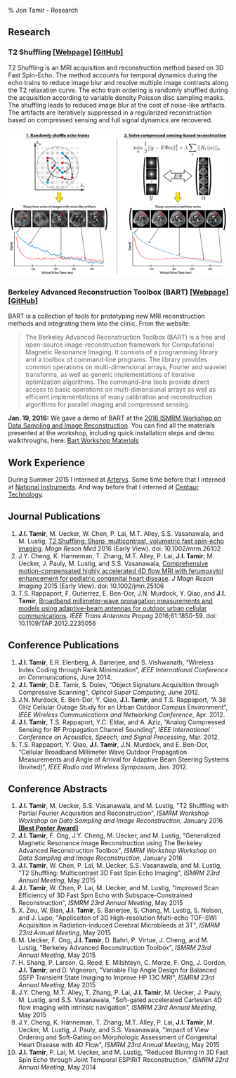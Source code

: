 % Jon Tamir - Research
## Research

### T2 Shuffling [[Webpage]][t2shuffling-webpage] [[GitHub]][t2shuffling-support]
T2 Shuffling is an MRI acquisition and reconstruction method based on 3D Fast Spin-Echo. The method accounts for temporal
dynamics during the echo trains to reduce image blur and resolve multiple image contrasts along the T2 relaxation curve.
The echo train ordering is randomly shuffled during the
acquisition according to variable density Poisson disc sampling masks. The shuffling leads to reduced image blur at the
cost of noise-like artifacts. The artifacts are iteratively suppressed in a regularized reconstruction based on
compressed sensing and full signal dynamics are recovered.

<p align="center">
<img src="images/t2shuffling-overview.png"  width=650>
</p>


### Berkeley Advanced Reconstruction Toolbox (BART) [[Webpage]][bart-webpage] [[GitHub]][bart-github]
BART is a collection of tools for prototyping new MRI reconstruction methods and integrating them into the clinic. From
the website:

> The Berkeley Advanced Reconstruction Toolbox (BART) is a free and open-source image-reconstruction framework
> for Computational Magnetic Resonance Imaging. It consists of a programming library and a toolbox of command-line
> programs. The library provides common operations on multi-dimensional arrays, Fourier and wavelet transforms,
> as well as generic implementations of iterative optimization algorithms. The command-line tools provide direct
> access to basic operations on multi-dimensional arrays as well as efficient implementations of many calibration
> and reconstruction algorithms for parallel imaging and compressed sensing.

**Jan. 19, 2016:** We gave a demo of BART at the [2016 ISMRM Workshop on Data Sampling and Image
Reconstruction][sedona2016]. You can find all the materials presented at the workshop,
including quick installation steps and demo walkthroughs, here:
[Bart Workshop Materials][bart-workshop]

## Work Experience
During Summer 2015 I interned at [Arterys](http://www.arterys.com). Some time before that I interned at
[National Instruments](http://www.ni.com). And way before that I interned at [Centaur Technology](http://www.centtech.com).

## Journal Publications
1. **J.I. Tamir**, M. Uecker, W. Chen, P. Lai, M.T. Alley, S.S. Vasanawala, and M. Lustig, [T2 Shuffling: Sharp, multicontrast, volumetric fast spin-echo imaging][t2shuffling-paper]. *Magn Reson Med* 2016 (Early View). doi: 10.1002/mrm.26102
1. J.Y. Cheng, K. Hanneman, T. Zhang, M.T. Alley, P. Lai, **J.I. Tamir**, M. Uecker, J. Pauly, M. Lustig, and S.S. Vasanawala, [Comprehensive motion-compensated highly accelerated 4D flow MRI with ferumoxytol enhancement for pediatric congenital heart disease][4dflow-paper]. *J Magn Reson Imaging* 2015 (Early View). doi: 10.1002/jmri.25106
1. T.S. Rappaport, F. Gutierrez, E. Ben-Dor, J.N. Murdock, Y. Qiao, and **J.I. Tamir**, [Broadband millimeter-wave propagation measurements and models using adaptive-beam antennas for outdoor urban cellular communications][mmwav-paper]. *IEEE Trans Antennas Propag* 2016;61:1850-59. doi: 10.1109/TAP.2012.2235056

## Conference Publications
1. **J.I. Tamir**, E.R. Elenberg, A. Banerjee, and S. Vishwanath,
“Wireless Index Coding through Rank Minimization”,
*IEEE International Conference on Communications*, June 2014.
2. **J.I. Tamir**, D.E. Tamir, S. Dolev,
“Object Signature Acquisition through Compressive Scanning",
*Optical Super Computing*, June 2012.
3. J.N. Murdock, E. Ben-Dor, Y. Qiao, **J.I. Tamir**, and T.S. Rappaport,
“A 38 GHz Cellular Outage Study for an Urban Outdoor Campus Environment”,
*IEEE Wireless Communications and Networking Conference*, Apr. 2012.
4. **J.I. Tamir**, T.S. Rappaport, Y.C. Eldar, and A. Aziz,
“Analog Compressed Sensing for RF Propagation Channel Sounding”,
*IEEE International Conference on Acoustics, Speech, and Signal Processing*, Mar. 2012.
5. T.S. Rappaport, Y. Qiao, **J.I. Tamir**, J.N. Murdock, and E. Ben-Dor,
“Cellular Broadband Millimeter Wave Outdoor Propagation Measurements and Angle of Arrival for Adaptive Beam Steering Systems (Invited)",
*IEEE Radio and Wireless Symposium*, Jan. 2012.

## Conference Abstracts
1. **J.I. Tamir**, M. Uecker, S.S. Vasanawala, and M. Lustig,
"T2 Shuffling with Partial Fourier Acquisition and Reconstruction",
*ISMRM Workshop Workshop on Data Sampling and Image Reconstruction*, January 2016  
[**[Best Poster Award]**][sedona16-awards]
1. **J.I. Tamir**, F. Ong, J.Y. Cheng, M. Uecker, and M. Lustig,
"Generalized Magnetic Resonance Image Reconstruction using The Berkeley Advanced Reconstruction Toolbox",
*ISMRM Workshop Workshop on Data Sampling and Image Reconstruction*, January 2016
1. **J.I. Tamir**, W. Chen, P. Lai, M. Uecker, S.S. Vasanawala, and M. Lustig,
"T2 Shuffling: Multicontrast 3D Fast Spin Echo Imaging",
*ISMRM 23rd Annual Meeting*, May 2015
1. **J.I. Tamir**, W. Chen, P. Lai, M. Uecker, and M. Lustig,
"Improved Scan Efficiency of 3D Fast Spin Echo with Subspace-Constrained Reconstruction",
*ISMRM 23rd Annual Meeting*, May 2015
1. X. Zou, W. Bian, **J.I. Tamir**, S. Banerjee, S. Chang, M. Lustig, S. Nelson, and J. Lupo,
"Applicaiton of 3D High-resolution Multi-echo TOF-SWI Acquisition in Radiation-induced Cerebral Microbleeds at 3T",
*ISMRM 23rd Annual Meeting*, May 2015
1. M. Uecker, F. Ong, **J.I. Tamir**, D. Bahri, P. Virtue, J. Cheng, and M. Lustig,
"Berkeley Advanced Reconstruction Toolbox",
*ISMRM 23rd Annual Meeting*, May 2015
1. H. Shang, P. Larson, G. Reed, E. Milshteyn, C. Morze, F. Ong, J. Gordon, **J.I. Tamir**, and D. Vigneron,
"Variable Flip Angle Design for Balanced SSFP Transient State Imaging to Improve HP 13C MRI",
*ISMRM 23rd Annual Meeting*, May 2015
1. J.Y. Cheng, M.T. Alley, T. Zhang, P. Lai, **J.I. Tamir**, M. Uecker, J. Pauly, M. Lustig, and S.S. Vasanawala,
"Soft-gated accelerated Cartesian 4D flow imaging with intrinsic navigation",
*ISMRM 23rd Annual Meeting*, May 2015
1. J.Y. Cheng, K. Hanneman, T. Zhang, M.T. Alley, P. Lai, **J.I. Tamir**, M. Uecker, M. Lustig, J. Pauly, and S.S. Vasanawala,
"Impact of View Ordering and Soft-Gating on Morphologic Assessment of Congenital Heart Disease with 4D Flow",
*ISMRM 23rd Annual Meeting*, May 2015
1. **J.I. Tamir**, P. Lai, M. Uecker, and M. Lustig,
“Reduced Blurring in 3D Fast Spin Echo through Joint Temporal ESPIRiT Reconstruction,”
*ISMRM 22rd Annual Meeting*, May 2014


[sedona2016]:http://ismrm.org/workshops/Data16/
[t2shuffling-support]:http://github.com/jtamir/t2shuffling-support
[t2shuffling-webpage]:http://jtamir.github.com/t2shuffling-support
[t2shuffling-paper]:http://onlinelibrary.wiley.com/doi/10.1002/mrm.26102/abstract
[bart-webpage]:http://mrirecon.github.io/bart
[bart-github]:http://github.com/mrirecon/bart
[bart-workshop]:http://github.com/mikgroup/bart-workshop
[4dflow-paper]:http://onlinelibrary.wiley.com/doi/10.1002/jmri.25106/full
[mmwav-paper]:http://ieeexplore.ieee.org/xpl/abstractCitations.jsp?arnumber=6387266&tag=1
[sedona16-awards]:http://www.ismrm.org/workshops/Data16/poster_awards.htm
